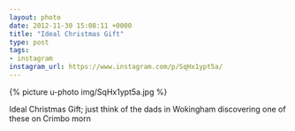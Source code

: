 ```yaml
---
layout: photo
date: 2012-11-30 15:08:11 +0000
title: "Ideal Christmas Gift"
type: post
tags:
- instagram
instagram_url: https://www.instagram.com/p/SqHx1ypt5a/
---
```


{% picture u-photo img/SqHx1ypt5a.jpg %}

Ideal Christmas Gift; just think of the dads in Wokingham discovering one of these on Crimbo morn

